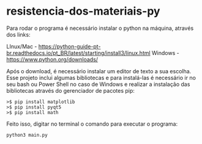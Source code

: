 # resistencia-dos-materiais-py

Para rodar o programa é necessário instalar o python na máquina, através dos links:

LInux/Mac - https://python-guide-pt-br.readthedocs.io/pt_BR/latest/starting/install3/linux.html
Windows - https://www.python.org/downloads/

Após o download, é necessário instalar um editor de texto a sua escolha. 
Esse projeto inclui algumas bibliotecas e para instalá-las é necessário ir no seu bash ou Power Shell no caso de Windows e realizar 
a instalação das bibliotecas através do gerenciador de pacotes pip:

```
>$ pip install matplotlib
>$ pip install pyqt5
>$ pip install math
```
Feito isso, digitar no terminal o comando para executar o programa:

```
python3 main.py
```
